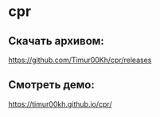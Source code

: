# cpr

## Скачать архивом:
https://github.com/Timur00Kh/cpr/releases

## Смотреть демо:
https://timur00kh.github.io/cpr/
